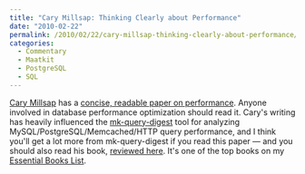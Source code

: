 ```yaml
---
title: "Cary Millsap: Thinking Clearly about Performance"
date: "2010-02-22"
permalink: /2010/02/22/cary-millsap-thinking-clearly-about-performance/
categories:
  - Commentary
  - Maatkit
  - PostgreSQL
  - SQL
---
```

[Cary Millsap][1] has a [concise, readable paper on performance][2]. Anyone involved in database performance optimization should read it. Cary's writing has heavily influenced the [mk-query-digest][3] tool for analyzing MySQL/PostgreSQL/Memcached/HTTP query performance, and I think you'll get a lot more from mk-query-digest if you read this paper &#8212; and you should also read his book, [reviewed here][4]. It's one of the top books on my [Essential Books List][5].

 [1]: http://method-r.com/
 [2]: http://method-r.com/downloads/doc_details/44-thinking-clearly-about-performance
 [3]: http://www.maatkit.org/doc/mk-query-digest.html
 [4]: http://www.xaprb.com/blog/2009/11/07/a-review-of-optimizing-oracle-performance-by-cary-millsap/
 [5]: http://www.xaprb.com/blog/essential-books/
